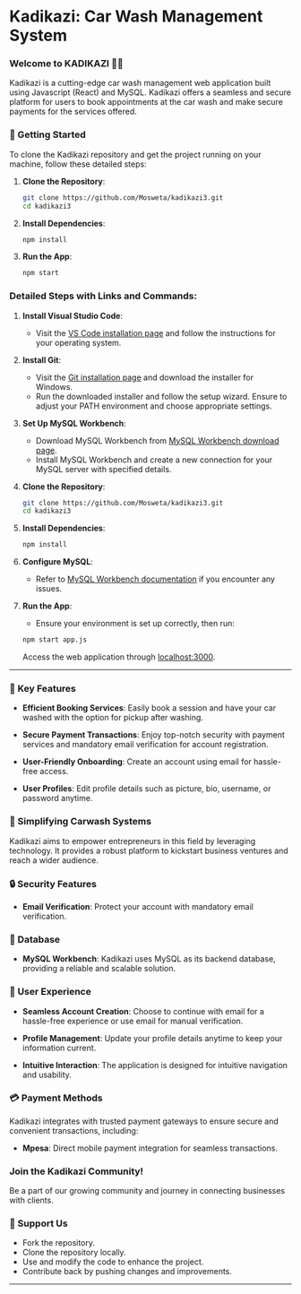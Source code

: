 # Kadikazi: Car Wash Management System

### Welcome to KADIKAZI 🚗🚿

Kadikazi is a cutting-edge car wash management web application built using Javascript (React) and MySQL. Kadikazi offers a seamless and secure platform for users to book appointments at the car wash and make secure payments for the services offered.

### 🚀 Getting Started

To clone the Kadikazi repository and get the project running on your machine, follow these detailed steps:

1. **Clone the Repository**:
   ```bash
   git clone https://github.com/Mosweta/kadikazi3.git
   cd kadikazi3
   ```
   
2. **Install Dependencies**:
   ```bash
   npm install
   ```
   
3. **Run the App**:
   ```bash
   npm start
   ```

### Detailed Steps with Links and Commands:

1. **Install Visual Studio Code**:
   - Visit the [VS Code installation page](https://code.visualstudio.com/download) and follow the instructions for your operating system.

2. **Install Git**:
   - Visit the [Git installation page](https://git-scm.com/book/en/v2/Getting-Started-Installing-Git) and download the installer for Windows.
   - Run the downloaded installer and follow the setup wizard. Ensure to adjust your PATH environment and choose appropriate settings.

3. **Set Up MySQL Workbench**:
   - Download MySQL Workbench from [MySQL Workbench download page](https://dev.mysql.com/downloads/workbench/).
   - Install MySQL Workbench and create a new connection for your MySQL server with specified details.

4. **Clone the Repository**:
   ```bash
   git clone https://github.com/Mosweta/kadikazi3.git
   cd kadikazi3
   ```

5. **Install Dependencies**:
   ```bash
   npm install
   ```

6. **Configure MySQL**:
   - Refer to [MySQL Workbench documentation](https://dev.mysql.com/doc/workbench/en/) if you encounter any issues.

7. **Run the App**:
   - Ensure your environment is set up correctly, then run:
   ```bash
   npm start app.js
   ```
   Access the web application through [localhost:3000](http://localhost:3000).

---

### 🌟 Key Features

- **Efficient Booking Services**: Easily book a session and have your car washed with the option for pickup after washing.
  
- **Secure Payment Transactions**: Enjoy top-notch security with payment services and mandatory email verification for account registration.
  
- **User-Friendly Onboarding**: Create an account using email for hassle-free access.
  
- **User Profiles**: Edit profile details such as picture, bio, username, or password anytime.

### 🚀 Simplifying Carwash Systems

Kadikazi aims to empower entrepreneurs in this field by leveraging technology. It provides a robust platform to kickstart business ventures and reach a wider audience.

### 🔒 Security Features

- **Email Verification**: Protect your account with mandatory email verification.

### 🔄 Database

- **MySQL Workbench**: Kadikazi uses MySQL as its backend database, providing a reliable and scalable solution.

### 📱 User Experience

- **Seamless Account Creation**: Choose to continue with email for a hassle-free experience or use email for manual verification.
  
- **Profile Management**: Update your profile details anytime to keep your information current.
  
- **Intuitive Interaction**: The application is designed for intuitive navigation and usability.

### 💳 Payment Methods

Kadikazi integrates with trusted payment gateways to ensure secure and convenient transactions, including:

- **Mpesa**: Direct mobile payment integration for seamless transactions.

### Join the Kadikazi Community!

Be a part of our growing community and journey in connecting businesses with clients.

### 📣 Support Us

- Fork the repository.
- Clone the repository locally.
- Use and modify the code to enhance the project.
- Contribute back by pushing changes and improvements.

---

